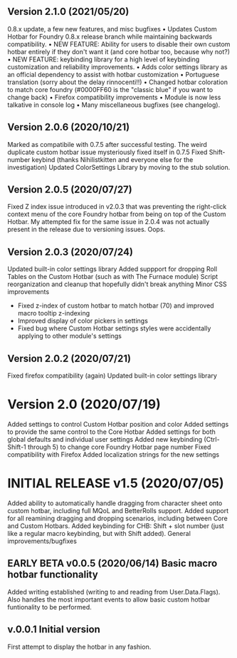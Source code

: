 ## Version 2.1.0 (2021/05/20)
0.8.x update, a few new features, and misc bugfixes
• Updates Custom Hotbar for Foundry 0.8.x release branch while maintaining backwards compatibility.
• NEW FEATURE: Ability for users to disable their own custom hotbar entirely if they don't want it (and core hotbar too, because why not?)
• NEW FEATURE: keybinding library for a high level of keybinding customization and reliability improvements.
• Adds color settings library as an official dependency to assist with hotbar customization
• Portuguese translation (sorry about the delay rinnocenti!!)
• Changed hotbar coloration to match core foundry (#0000FF60 is the "classic blue" if you want to change back)
• Firefox compatibility improvements
• Module is now less talkative in console log
• Many miscellaneous bugfixes (see changelog).

## Version 2.0.6 (2020/10/21)
Marked as compatibile with 0.7.5 after successful testing.
The weird duplicate custom hotbar issue mysteriously fixed itself in 0.7.5
Fixed Shift-number keybind (thanks Nihilistkitten and everyone else for the investigation)
Updated ColorSettings Library by moving to the stub solution.

## Version 2.0.5 (2020/07/27)
Fixed Z index issue introduced in v2.0.3 that was preventing the right-click context menu of the core Foundry hotbar from being on top of the Custom Hotbar. My attempted fix for the same issue in 2.0.4 was not actually present in the release due to versioning issues. Oops.

## Version 2.0.3 (2020/07/24)

Updated built-in color settings library
Added suppport for dropping Roll Tables on the Custom Hotbar (such as with The Furnace module)
Script reorganization and cleanup that hopefully didn't break anything
Minor CSS improvements
* Fixed z-index of custom hotbar to match hotbar (70) and improved macro tooltip z-indexing
* Improved display of color pickers in settings
* Fixed bug where Custom Hotbar settings styles were accidentally applying to other module's settings

## Version 2.0.2 (2020/07/21)

Fixed firefox compatibility (again)
Updated built-in color settings library

# Version 2.0 (2020/07/19)

Added settings to control Custom Hotbar position and color
Added settings to provide the same control to the Core Hotbar
Added settings for both global defaults and individual user settings
Added new keybinding (Ctrl-Shift-1 through 5) to change core Foundry Hotbar page number
Fixed compatibility with Firefox
Added localization strings for the new settings

# INITIAL RELEASE v1.5 (2020/07/05)

Added ability to automatically handle dragging from character sheet onto custom hotbar, including full MQoL and BetterRolls support.
Added support for all reamining dragging and dropping scenarios, including between Core and Custom Hotbars.
Added keybinding for CHB: Shift + slot number (just like a regular macro keybinding, but with Shift added).
General improvements/bugfixes

## EARLY BETA v0.0.5 (2020/06/14) Basic macro hotbar functionality 
Added writing established (writing to and reading from User.Data.Flags). Also handles the most important events to allow basic custom hotbar funtionality to be performed.

## v.0.0.1 Initial version 
First attempt to display the hotbar in any fashion.


